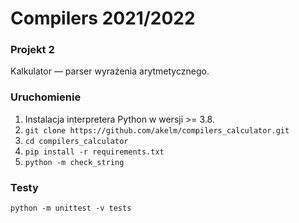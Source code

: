 # Compilers 2021/2022

### Projekt 2 
Kalkulator — parser wyrażenia arytmetycznego.

### Uruchomienie
1. Instalacja interpretera Python w wersji >= 3.8.
2. `git clone https://github.com/akelm/compilers_calculator.git`
3. `cd compilers_calculator`
4. `pip install -r requirements.txt`
5. `python -m check_string`

### Testy
`python -m unittest -v tests`
